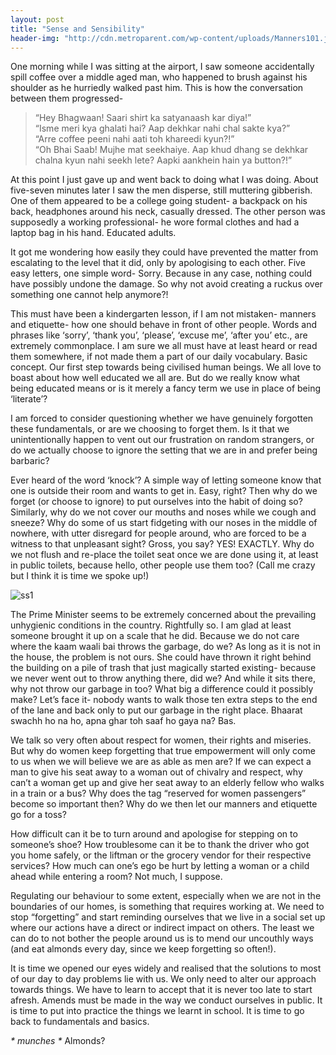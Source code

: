 ```yaml
---
layout: post
title: "Sense and Sensibility"
header-img: "http://cdn.metroparent.com/wp-content/uploads/Manners101.jpg"
---
```


One morning while I was sitting at the airport, I saw someone accidentally spill coffee over a middle aged man, who happened to brush against his shoulder as he hurriedly walked past him. This is how the conversation between them progressed-

>“Hey Bhagwaan! Saari shirt ka satyanaash kar diya!”  
“Isme meri kya ghalati hai? Aap dekhkar nahi chal sakte kya?”  
“Arre coffee peeni nahi aati toh khareedi kyun?!”  
“Oh Bhai Saab! Mujhe mat seekhaiye. Aap khud dhang se dekhkar chalna kyun nahi seekh lete? Aapki aankhein hain ya button?!”  

At this point I just gave up and went back to doing what I was doing. About five-seven minutes later I saw the men disperse, still muttering gibberish. One of them appeared to be a college going student- a backpack on his back, headphones around his neck, casually dressed. The other person was supposedly a working professional- he wore formal clothes and had a laptop bag in his hand. Educated adults.

It got me wondering how easily they could have prevented the matter from escalating to the level that it did, only by apologising to each other. Five easy letters, one simple word- Sorry. Because in any case, nothing could have possibly undone the damage. So why not avoid creating a ruckus over something one cannot help anymore?!

This must have been a kindergarten lesson, if I am not mistaken- manners and etiquette- how one should behave in front of other people. Words and phrases like ‘sorry’, ‘thank you’, ‘please’, ‘excuse me’, ‘after you’ etc., are extremely commonplace. I am sure we all must have at least heard or read them somewhere, if not made them a part of our daily vocabulary. Basic concept. Our first step towards being civilised human beings. We all love to boast about how well educated we all are. But do we really know what being educated means or is it merely a fancy term we use in place of being ‘literate’?

I am forced to consider questioning whether we have genuinely forgotten these fundamentals, or are we choosing to forget them. Is it that we unintentionally happen to vent out our frustration on random strangers, or do we actually choose to ignore the setting that we are in and prefer being barbaric?

Ever heard of the word ‘knock’? A simple way of letting someone know that one is outside their room and wants to get in. Easy, right? Then why do we forget (or choose to ignore) to put ourselves into the habit of doing so? Similarly, why do we not cover our mouths and noses while we cough and sneeze? Why do some of us start fidgeting with our noses in the middle of nowhere, with utter disregard for people around, who are forced to be a witness to that unpleasant sight? Gross, you say? YES! EXACTLY. Why do we not flush and re-place the toilet seat once we are done using it, at least in public toilets, because hello, other people use them too? (Call me crazy but I think it is time we spoke up!)

![ss1](http://www.childfun.com/wp-content/uploads/2008/10/Manners-300x300.jpg)

The Prime Minister seems to be extremely concerned about the prevailing unhygienic conditions in the country. Rightfully so. I am glad at least someone brought it up on a scale that he did. Because we do not care where the kaam waali bai throws the garbage, do we? As long as it is not in the house, the problem is not ours. She could have thrown it right behind the building on a pile of trash that just magically started existing- because we never went out to throw anything there, did we? And while it sits there, why not throw our garbage in too? What big a difference could it possibly make? Let’s face it- nobody wants to walk those ten extra steps to the end of the lane and back only to put our garbage in the right place. Bhaarat swachh ho na ho, apna ghar toh saaf ho gaya na? Bas. 

We talk so very often about respect for women, their rights and miseries. But why do women keep forgetting that true empowerment will only come to us when we will believe we are as able as men are? If we can expect a man to give his seat away to a woman out of chivalry and respect, why can’t a woman get up and give her seat away to an elderly fellow who walks in a train or a bus? Why does the tag “reserved for women passengers” become so important then? Why do we then let our manners and etiquette go for a toss?

How difficult can it be to turn around and apologise for stepping on to someone’s shoe? How troublesome can it be to thank the driver who got you home safely, or the liftman or the grocery vendor for their respective services? How much can one’s ego be hurt by letting a woman or a child ahead while entering a room? Not much, I suppose.

Regulating our behaviour to some extent, especially when we are not in the boundaries of our homes, is something that requires working at. We need to stop “forgetting” and start reminding ourselves that we live in a social set up where our actions have a direct or indirect impact on others. The least we can do to not bother the people around us is to mend our uncouthly ways (and eat almonds every day, since we keep forgetting so often!).

It is time we opened our eyes widely and realised that the solutions to most of our day to day problems lie with us. We only need to alter our approach towards things. We have to learn to accept that it is never too late to start afresh. Amends must be made in the way we conduct ourselves in public. It is time to put into practice the things we learnt in school. It is time to go back to fundamentals and basics.

_* munches *_ 
Almonds?


